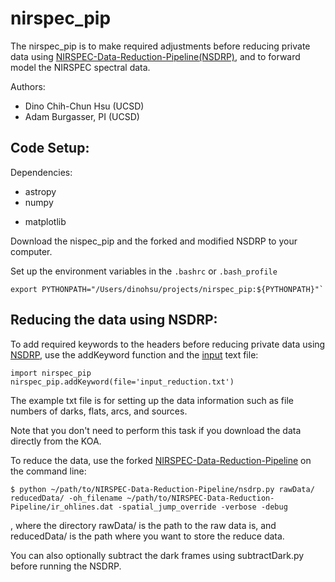 # nirspec_pip
The nirspec_pip is to make required adjustments before reducing private data using [NIRSPEC-Data-Reduction-Pipeline(NSDRP)](https://github.com/Keck-DataReductionPipelines/NIRSPEC-Data-Reduction-Pipeline), and to forward model the NIRSPEC spectral data.

Authors:
* Dino Chih-Chun Hsu (UCSD)
* Adam Burgasser, PI (UCSD)

## Code Setup:
Dependencies:
* astropy
* numpy
<!---* scipy---> 
<!---* pandas---> 
* matplotlib

Download the nispec_pip and the forked and modified NSDRP to your computer.

Set up the environment variables in the `.bashrc` or `.bash_profile`

```
export PYTHONPATH="/Users/dinohsu/projects/nirspec_pip:${PYTHONPATH}"`
```

<!---*## Downloading the data from the Keck Observatory Archive (KOA)---> 

## Reducing the data using NSDRP:
To add required keywords to the headers before reducing private data using [NSDRP](https://github.com/Keck-DataReductionPipelines/NIRSPEC-Data-Reduction-Pipeline), use the addKeyword function and the [input](https://github.com/chihchunhsu/nirspec_pip/blob/master/input_reduction.txt) text file:
```
import nirspec_pip
nirspec_pip.addKeyword(file='input_reduction.txt')
```
The example txt file is for setting up the data information such as file numbers of darks, flats, arcs, and sources. 

Note that you don't need to perform this task if you download the data directly from the KOA.

To reduce the data, use the forked [NIRSPEC-Data-Reduction-Pipeline](https://github.com/chihchunhsu/NIRSPEC-Data-Reduction-Pipeline) on the command line:

```
$ python ~/path/to/NIRSPEC-Data-Reduction-Pipeline/nsdrp.py rawData/ reducedData/ -oh_filename ~/path/to/NIRSPEC-Data-Reduction-Pipeline/ir_ohlines.dat -spatial_jump_override -verbose -debug
```

, where the directory rawData/ is the path to the raw data is, and reducedData/ is the path where you want to store the reduce data.

You can also optionally subtract the dark frames using subtractDark.py before running the NSDRP.

<!---*## Forward Modeling the Spectra:---> 
